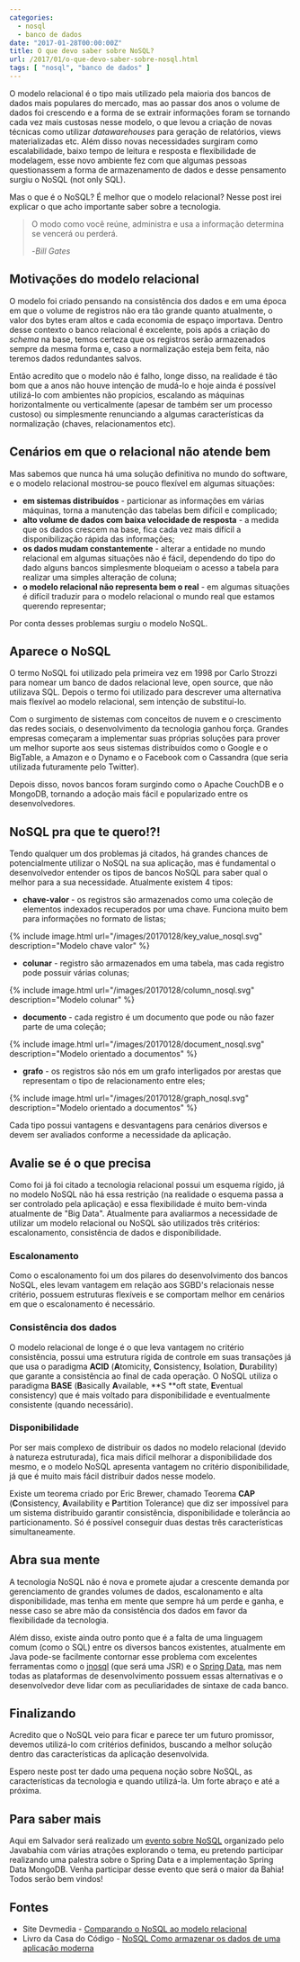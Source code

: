 ```yaml
---
categories:
  - nosql
  - banco de dados
date: "2017-01-28T00:00:00Z"
title: O que devo saber sobre NoSQL?
url: /2017/01/o-que-devo-saber-sobre-nosql.html
tags: [ "nosql", "banco de dados" ]
---
```


O modelo relacional é o tipo mais utilizado pela maioria dos bancos de dados mais populares do mercado, mas ao passar
dos anos o volume de dados foi crescendo e a forma de se extrair informações foram se tornando cada vez mais custosas
nesse modelo, o que levou a criação de novas técnicas como utilizar *datawarehouses* para geração de relatórios, views
materializadas etc. Além disso novas necessidades surgiram como escalabilidade, baixo tempo de leitura e resposta e
flexibilidade de modelagem, esse novo ambiente fez com que algumas pessoas questionassem a forma de armazenamento de
dados e desse pensamento surgiu o NoSQL (not only SQL).

Mas o que é o NoSQL? É melhor que o modelo relacional? Nesse post irei explicar o que acho importante saber sobre a
tecnologia.

> O modo como você reúne, administra e usa a informação determina se vencerá ou perderá.
>
> -*Bill Gates*

## Motivações do modelo relacional

O modelo foi criado pensando na consistência dos dados e em uma época em que o volume de registros não era tão grande
quanto atualmente, o valor dos bytes eram altos e cada economia de espaço importava. Dentro desse contexto o banco
relacional é excelente, pois após a criação do *schema* na base, temos certeza que os registros serão armazenados sempre
da mesma forma e, caso a normalização esteja bem feita, não teremos dados redundantes salvos.

Então acredito que o modelo não é falho, longe disso, na realidade é tão bom que a anos não houve intenção de mudá-lo e
hoje ainda é possível utilizá-lo com ambientes não propícios, escalando as máquinas horizontalmente ou verticalmente (apesar de também ser um processo custoso) ou simplesmente renunciando a algumas características da normalização (chaves, relacionamentos etc).

## Cenários em que o relacional não atende bem

Mas sabemos que nunca há uma solução definitiva no mundo do software, e o modelo relacional mostrou-se pouco flexível em
algumas situações:

* **em sistemas distribuídos** - particionar as informações em várias máquinas, torna a manutenção das tabelas bem
  difícil e complicado;
* **alto volume de dados com baixa velocidade de resposta** - a medida que os dados crescem na base, fica cada vez mais
  difícil a disponibilização rápida das informações;
* **os dados mudam constantemente** - alterar a entidade no mundo relacional em algumas situações não é fácil,
  dependendo do tipo do dado alguns bancos simplesmente bloqueiam o acesso a tabela para realizar uma simples alteração
  de coluna;
* **o modelo relacional não representa bem o real** - em algumas situações é difícil traduzir para o modelo relacional o
  mundo real que estamos querendo representar;

Por conta desses problemas surgiu o modelo NoSQL.

## Aparece o NoSQL

O termo NoSQL foi utilizado pela primeira vez em 1998 por Carlo Strozzi para nomear um banco de dados relacional leve,
open source, que não utilizava SQL. Depois o termo foi utilizado para descrever uma alternativa mais flexível ao modelo
relacional, sem intenção de substituí-lo.

Com o surgimento de sistemas com conceitos de nuvem e o crescimento das redes sociais, o desenvolvimento da tecnologia
ganhou força. Grandes empresas começaram a implementar suas próprias soluções para prover um melhor suporte aos seus
sistemas distribuídos como o Google e o BigTable, a Amazon e o Dynamo e o Facebook com o Cassandra (que seria utilizada
futuramente pelo Twitter).

Depois disso, novos bancos foram surgindo como o Apache CouchDB e o MongoDB, tornando a adoção mais fácil e popularizado
entre os desenvolvedores.

## NoSQL pra que te quero!?!

Tendo qualquer um dos problemas já citados, há grandes chances de potencialmente utilizar o NoSQL na sua aplicação, mas
é fundamental o desenvolvedor entender os tipos de bancos NoSQL para saber qual o melhor para a sua necessidade.
Atualmente existem 4 tipos:

* **chave-valor** - os registros são armazenados como uma coleção de elementos indexados recuperados por uma chave.
  Funciona muito bem para informações no formato de listas;

{% include image.html url="/images/20170128/key_value_nosql.svg" description="Modelo chave valor" %}

* **colunar** - registro são armazenados em uma tabela, mas cada registro pode possuir várias colunas;

{% include image.html url="/images/20170128/column_nosql.svg" description="Modelo colunar" %}

* **documento** - cada registro é um documento que pode ou não fazer parte de uma coleção;

{% include image.html url="/images/20170128/document_nosql.svg" description="Modelo orientado a documentos" %}

* **grafo** - os registros são nós em um grafo interligados por arestas que representam o tipo de relacionamento entre
  eles;

{% include image.html url="/images/20170128/graph_nosql.svg" description="Modelo orientado a documentos" %}

Cada tipo possui vantagens e desvantagens para cenários diversos e devem ser avaliados conforme a necessidade da
aplicação.

## Avalie se é o que precisa

Como foi já foi citado a tecnologia relacional possui um esquema rígido, já no modelo NoSQL não há essa restrição (na
realidade o esquema passa a ser controlado pela aplicação) e essa flexibilidade é muito bem-vinda atualmente de "Big
Data". Atualmente para avaliarmos a necessidade de utilizar um modelo relacional ou NoSQL são utilizados três critérios:
escalonamento, consistência de dados e disponibilidade.

### Escalonamento

Como o escalonamento foi um dos pilares do desenvolvimento dos bancos NoSQL, eles levam vantagem em relação aos SGBD's
relacionais nesse critério, possuem estruturas flexíveis e se comportam melhor em cenários em que o escalonamento é
necessário.

### Consistência dos dados

O modelo relacional de longe é o que leva vantagem no critério consistência, possui uma estrutura rígida de controle em
suas transações já que usa o paradigma **ACID** (**A**tomicity, **C**onsistency, **I**solation, **D**urability) que
garante a consistência ao final de cada operação. O NoSQL utiliza o paradigma **BASE** (**B**asically **A**vailable, **S
**oft state, **E**ventual consistency) que é mais voltado para disponibilidade e eventualmente consistente (quando
necessário).

### Disponibilidade

Por ser mais complexo de distribuir os dados no modelo relacional (devido à natureza estruturada), fica mais difícil
melhorar a disponibilidade dos mesmo, e o modelo NoSQL apresenta vantagem no critério disponibilidade, já que é muito
mais fácil distribuir dados nesse modelo.

Existe um teorema criado por Eric Brewer, chamado Teorema **CAP** (**C**onsistency, **A**vailability e **P**artition
Tolerance) que diz ser impossível para um sistema distribuído garantir consistência, disponibilidade e tolerância ao
particionamento. Só é possível conseguir duas destas três características simultaneamente.

## Abra sua mente

A tecnologia NoSQL não é nova e promete ajudar a crescente demanda por gerenciamento de grandes volumes de dados,
escalonamento e alta disponibilidade, mas tenha em mente que sempre há um perde e ganha, e nesse caso se abre mão da
consistência dos dados em favor da flexibilidade da tecnologia.

Além disso, existe ainda outro ponto que é a falta de uma linguagem comum (como o SQL) entre os diversos bancos
existentes, atualmente em Java pode-se facilmente contornar esse problema com excelentes ferramentas como
o [jnosql](http://jnosql.org/) (que será uma JSR) e o [Spring Data](http://projects.spring.io/spring-data/), mas nem
todas as plataformas de desenvolvimento possuem essas alternativas e o desenvolvedor deve lidar com as peculiaridades de
sintaxe de cada banco.

## Finalizando

Acredito que o NoSQL veio para ficar e parece ter um futuro promissor, devemos utilizá-lo com critérios definidos,
buscando a melhor solução dentro das características da aplicação desenvolvida.

Espero neste post ter dado uma pequena noção sobre NoSQL, as características da tecnologia e quando utilizá-la. Um forte
abraço e até a próxima.

## Para saber mais

Aqui em Salvador será realizado
um [evento sobre NoSQL](http://javabahia.blogspot.com.br/2017/01/abertas-as-chamadas-de-trabalho-para-o.html) organizado
pelo Javabahia com várias atrações explorando o tema, eu pretendo participar realizando uma palestra sobre o Spring Data
e a implementação Spring Data MongoDB. Venha participar desse evento que será o maior da Bahia! Todos serão bem vindos!

## Fontes

* Site
  Devmedia - [Comparando o NoSQL ao modelo relacional](http://www.devmedia.com.br/comparando-o-nosql-ao-modelo-relacional/30917)
* Livro da Casa do
  Código - [NoSQL Como armazenar os dados de uma aplicação moderna](https://www.casadocodigo.com.br/products/livro-nosql)